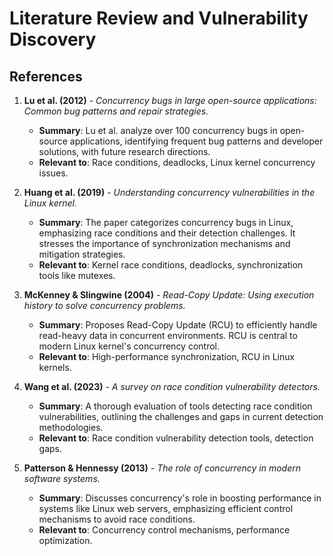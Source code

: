 # Literature Review and Vulnerability Discovery

## References

1. **Lu et al. (2012)** - *Concurrency bugs in large open-source applications: Common bug patterns and repair strategies.*
   - **Summary**: Lu et al. analyze over 100 concurrency bugs in open-source applications, identifying frequent bug patterns and developer solutions, with future research directions.
   - **Relevant to**: Race conditions, deadlocks, Linux kernel concurrency issues.

2. **Huang et al. (2019)** - *Understanding concurrency vulnerabilities in the Linux kernel.*
   - **Summary**: The paper categorizes concurrency bugs in Linux, emphasizing race conditions and their detection challenges. It stresses the importance of synchronization mechanisms and mitigation strategies.
   - **Relevant to**: Kernel race conditions, deadlocks, synchronization tools like mutexes.

3. **McKenney & Slingwine (2004)** - *Read-Copy Update: Using execution history to solve concurrency problems.*
   - **Summary**: Proposes Read-Copy Update (RCU) to efficiently handle read-heavy data in concurrent environments. RCU is central to modern Linux kernel's concurrency control.
   - **Relevant to**: High-performance synchronization, RCU in Linux kernels.

4. **Wang et al. (2023)** - *A survey on race condition vulnerability detectors.*
   - **Summary**: A thorough evaluation of tools detecting race condition vulnerabilities, outlining the challenges and gaps in current detection methodologies.
   - **Relevant to**: Race condition vulnerability detection tools, detection gaps.

5. **Patterson & Hennessy (2013)** - *The role of concurrency in modern software systems.*
   - **Summary**: Discusses concurrency's role in boosting performance in systems like Linux web servers, emphasizing efficient control mechanisms to avoid race conditions.
   - **Relevant to**: Concurrency control mechanisms, performance optimization.